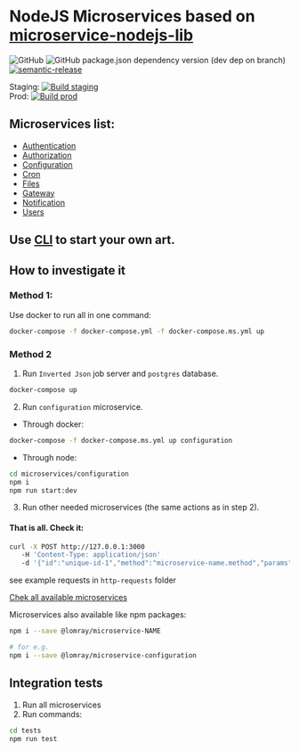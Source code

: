 # NodeJS Microservices based on [microservice-nodejs-lib](https://github.com/Lomray-Software/microservice-nodejs-lib)

![GitHub](https://img.shields.io/github/license/Lomray-Software/microservices)
![GitHub package.json dependency version (dev dep on branch)](https://img.shields.io/github/package-json/dependency-version/Lomray-Software/microservices/dev/typescript/staging)
[![semantic-release](https://img.shields.io/badge/%20%20%F0%9F%93%A6%F0%9F%9A%80-semantic--release-e10079.svg)](https://github.com/semantic-release/semantic-release)

Staging: [![Build staging](https://github.com/Lomray-Software/microservices/actions/workflows/build.yml/badge.svg?branch=staging)](https://github.com/Lomray-Software/microservices/actions/workflows/build.yml)   
Prod: [![Build prod](https://github.com/Lomray-Software/microservices/actions/workflows/build.yml/badge.svg?branch=prod)](https://github.com/Lomray-Software/microservices/actions/workflows/build.yml)

## Microservices list:
 - [Authentication](microservices/authentication)
 - [Authorization](microservices/authorization)
 - [Configuration](microservices/configuration)
 - [Cron](microservices/cron)
 - [Files](microservices/files)
 - [Gateway](microservices/gateway)
 - [Notification](microservices/notification)
 - [Users](microservices/users)
 
## Use [CLI](https://github.com/Lomray-Software/microservices-cli) to start your own art.

## How to investigate it

### Method 1:
Use docker to run all in one command:
```bash
docker-compose -f docker-compose.yml -f docker-compose.ms.yml up
```

### Method 2
1. Run `Inverted Json` job server and `postgres` database.
```bash
docker-compose up
```
2. Run `configuration` microservice.
 - Through docker:
```bash
docker-compose -f docker-compose.ms.yml up configuration
```
 - Through node:
```bash
cd microservices/configuration
npm i
npm run start:dev
```
3. Run other needed microservices (the same actions as in step 2).

#### **That is all. Check it:**
```bash
curl -X POST http://127.0.0.1:3000
   -H 'Content-Type: application/json'
   -d '{"id":"unique-id-1","method":"microservice-name.method","params":{}}'
```

see example requests in `http-requests` folder

[Chek all available microservices](https://github.com/orgs/Lomray-Software/packages?repo_name=microservices)   

Microservices also available like npm packages:   
```bash
npm i --save @lomray/microservice-NAME

# for e.g.
npm i --save @lomray/microservice-configuration
```

## Integration tests
1. Run all microservices
2. Run commands:
```bash
cd tests
npm run test
```
